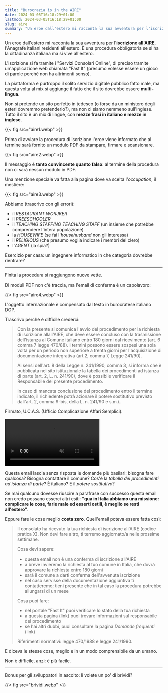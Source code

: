 ```yaml
---
title: "Burocrazia is in the AIRE"
date: 2024-03-05T16:18:29+01:00
lastmod: 2024-03-05T16:18:29+01:00
slug: aire
summary: "Un eroe dall'estero mi racconta la sua avventura per l'iscrizione all'AIRE, l'Anagrafe italiani residenti all'estero. Tutti pronti per la tabella dei procedimenti ad istanza di parte?"
---
```


Un eroe dall'estero mi racconta la sua avventura per l'**iscrizione all'AIRE**, l'Anagrafe italiani residenti all'estero. È una procedura obbligatoria se si ha la cittadinanza italiana ma si vive all'estero.

L'iscrizione si fa tramite i "Servizi Consolari Online", di preciso tramite un'applicazione web chiamata "Fast It" (presumo volesse essere un gioco di parole perché non ha altrimenti senso).

La piattaforma è purtroppo il solito servizio digitale pubblico fatto male, ma questa volta al mix si aggiunge il fatto che il sito dovrebbe essere **multi-lingua**.

Non si pretende un sito perfetto in tedesco (o forse da un ministero degli esteri dovremmo pretenderlo?), ma non ci siamo nemmeno sull'inglese. Tutto il sito è un mix di lingue, con **mezze frasi in italiano e mezze in inglese**.

{{< fig src="aire1.webp" >}}

Prima di avviare la procedura di iscrizione l'eroe viene informato che al termine sarà fornito un modulo PDF da stampare, firmare e scansionare.

{{< fig src="aire2.webp" >}}

Il messaggio è **tanto convincente quanto falso**: al termine della procedura non ci sarà nessun modulo in PDF.

Una menzione speciale va fatta alla pagina dove va scelta l'*occupation*, il mestiere:

{{< fig src="aire3.webp" >}}

Abbiamo (trascrivo con gli errori):
- il *RESTAURANT WORJKER*
- il *PREESCHOOLER*
- il *TEACHING STAFF/NO TEACHING STAFF* (un insieme che potrebbe comprendere l'intera popolazione)
- la *HOUSEWIFE* (se fai l'*househusband* non gli interessa)
- il *RELIGIOUS* (che presumo voglia indicare i membri del clero)
- l'*AGENT* (la spia?)

Esercizio per casa: un ingegnere informatico in che categoria dovrebbe rientrare?

---

Finita la procedura si raggiungono nuove vette.

Di moduli PDF non c'è traccia, ma l'email di conferma è un capolavoro:

{{< fig src="aire4.webp" >}}

L'oggetto internazionale è compensato dal testo in burocratese italiano DOP.

Trascrivo perché è difficile crederci:

>Con la presente si comunica l'avvio del procedimento per la richiesta di iscrizione allall'AIRE, che deve essere concluso con la trasmissione dell'istanza al Comune italiano entro 180 giorni dal ricevimento (art. 6 comma 7 legge 470/88). I termini possono essere sospesi una sola volta per un periodo non superiore a trenta giorni per l'acquisizione di documentazione integrativa (art.2, comma 7, Legge 241/90).
>
>Ai sensi dell'art. 8 della Legge n. 241/1990, comma 3, si informa che è pubblicata nel sito istituzionale la tabella dei procedimenti ad istanza di parte (art. 2, L. n. 241/90), dove è possibile verificare il Responsabile del presente procedimento.
>
>In caso di mancata conclusione del procedimento entro il termine indicato, il richiedente potrà azionare il potere sostitutivo previsto dall'art. 2, comma 9-bis, della L. n. 241/90 e s.m.i..

Firmato, U.C.A.S. (Ufficio Complicazione Affari Semplici).

<video autoplay muted loop playsinline style="width: 60%; margin-left: 0">
    <source src="maurizio.mp4" type="video/mp4">
</video>

Questa email lascia senza risposta le domande più basilari: bisogna fare qualcosa? Bisogna contattare il comune? Cos'è la *tabella dei procedimenti ad istanza di parte*? È italiano? E il *potere sostitutivo*?

Se mai qualcuno dovesse riuscire a parafrase con successo questa email non credo possano esserci altri esiti: **"qua in Italia abbiamo una missione: complicare le cose, farle male ed esserti ostili, è meglio se resti all'estero"**.

Eppure fare le cose meglio **costa zero**. Quell'email poteva essere fatta così:

>Il consolato ha ricevuto la tua richiesta di iscrizione all'AIRE (codice pratica X). Non devi fare altro, ti terremo aggiornato/a nelle prossime settimane.
>
>Cosa devi sapere:
>- questa email non è una conferma di iscrizione all'AIRE
>- a breve invieremo la richiesta al tuo comune in Italia, che dovrà approvare la richiesta entro 180 giorni
>- sarà il comune a darti conferma dell'avvenuta iscrizione
>- nel caso servisse della documentazione aggiuntiva ti contatteremo; tieni presente che in tal caso la procedura potrebbe allungarsi di un mese
>
>Cosa puoi fare:
>- nel portale "Fast It" puoi verificare lo stato della tua richiesta
>- a questa pagina (link) puoi trovare informazioni sul responsabile del procedimento
>- se hai altri dubbi, puoi consultare la pagina *Domande frequenti* (link)
>
>Riferimenti normativi: legge 470/1988 e legge 241/1990.

E diceva le stesse cose, meglio e in un modo comprensibile da un umano.

Non è difficile, anzi: è più facile.

---

Bonus per gli sviluppatori in ascolto: li volete un po' di brividi?

{{< fig src="brividi.webp" >}}
